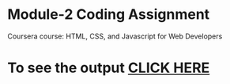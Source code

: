 

# Module-2 Coding Assignment

Coursera course: HTML, CSS, and Javascript for Web Developers

# To see the output [CLICK HERE](https://zapstiko.github.io/zapstiko-HTML-CSS-and-Javascript-for-Web-Developers/module-2/index.html)

